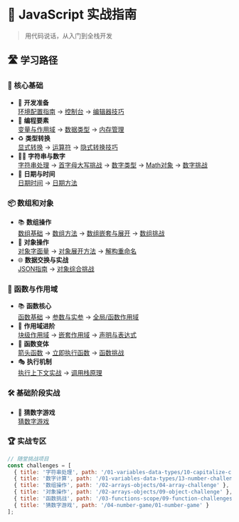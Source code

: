 # 🚀 JavaScript 实战指南

> 用代码说话，从入门到全栈开发

## 🛣️ 学习路径

### 🧭 核心基础
- 🔧 **开发准备**  
  [环境配置指南](/01-variables-data-types/00-intro) → [控制台](/01-variables-data-types/01-console) → [编辑器技巧](/01-variables-data-types/02-comments-shortcuts)
- 🧩 **编程要素**  
  [变量与作用域](/01-variables-data-types/03-variables) → [数据类型](/01-variables-data-types/04-data-types) → [内存管理](/01-variables-data-types/05-stack-heap)
- ♻️ **类型转换**  
  [显式转换](/01-variables-data-types/06-type-conversion) → [运算符](/01-variables-data-types/07-operators) → [隐式转换技巧](/01-variables-data-types/08-type-coercion)
- 📝🔢 **字符串与数字**  
  [字符串处理](/01-variables-data-types/09-strings) → [首字母大写挑战](/01-variables-data-types/10-capitalize-challenge) → [数字类型](/01-variables-data-types/11-numbers) → [Math对象](/01-variables-data-types/12-math-object) → [数字挑战](/01-variables-data-types/13-number-challenge)
- 📅 **日期与时间**  
  [日期时间](/01-variables-data-types/14-dates-and-times) → [日期方法](/01-variables-data-types/15-date-object-methods)

### 📦 数组和对象
- 📚 **数组操作**  
  [数组基础](/02-arrays-objects/01-array-basics) → [数组方法](/02-arrays-objects/02-array-methods) → [数组嵌套与展开](/02-arrays-objects/03-array-nesting-concat-spread) → [数组挑战](/02-arrays-objects/04-array-challenge)  
- 🧩 **对象操作**  
  [对象字面量](/02-arrays-objects/05-object-literals) → [对象展开方法](/02-arrays-objects/06-object-spread-methods) → [解构重命名](/02-arrays-objects/07-destructuring-naming)  
- 🌐 **数据交换与实战**  
  [JSON指南](/02-arrays-objects/08-json-intro) → [对象综合挑战](/02-arrays-objects/09-object-challenge)

### 🚀 函数与作用域
- 📚 **函数核心**  
  [函数基础](/03-functions-scope/01-function-basics) → [参数与实参](/03-functions-scope/02-params-arguments) → [全局/函数作用域](/03-functions-scope/03-global-function-scope)  
- 🧱 **作用域进阶**  
  [块级作用域](/03-functions-scope/04-block-scope) → [嵌套作用域](/03-functions-scope/05-nested-scope) → [声明与表达式](/03-functions-scope/06-declaration-vs-expression)  
- 🏹 **函数变体**  
  [箭头函数](/03-functions-scope/07-arrow-functions) → [立即执行函数](/03-functions-scope/08-iife) → [函数挑战](/03-functions-scope/09-function-challenges)  
- 🎭 **执行机制**  
  [执行上下文实战](/03-functions-scope/10-execution-context-in-action) → [调用栈原理](/03-functions-scope/11-call-stack)

### 🛠️ 基础阶段实战
- 🔢 **猜数字游戏**  
  [猜数字游戏](/04-number-game/01-number-game)

### 🏆 实战专区
```javascript
// 随堂挑战项目
const challenges = [
  { title: '字符串处理', path: '/01-variables-data-types/10-capitalize-challenge' },
  { title: '数字计算', path: '/01-variables-data-types/13-number-challenge' },
  { title: '数组操作', path: '/02-arrays-objects/04-array-challenge' },
  { title: '对象操作', path: '/02-arrays-objects/09-object-challenge' },
  { title: '函数挑战', path: '/03-functions-scope/09-function-challenges' },
  { title: '猜数字游戏', path: '/04-number-game/01-number-game' }
];
```

